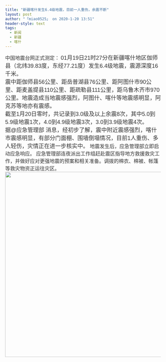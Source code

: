 ```yaml
---
title: "新疆喀什发生6.4级地震，目前一人重伤，余震不断"
layout: post
author: "「miao0525」 on 2020-1-20 13:51"
header-style: text
tags:
  - 新闻
  - 新疆
  - 喀什
---
```


<head></head>
<body>
 <font color="#333333"><font face="arial"><font style="font-size:16px">中国地震台网正式测定：</font></font></font>
 <font style="color:rgb(51, 51, 51)"><font face="arial"><font style="font-size:18px">01月19日21时27分在新疆喀什地区伽师县（北纬39.83度，东经77.21度）发生6.4级地震，震源深度16千米。</font></font></font>
 <br> 
 <font style="color:rgb(51, 51, 51)"><font face="arial"><font style="font-size:18px">震中距伽师县56公里、距岳普湖县76公里、距阿图什市90公里、距麦盖提县110公里、距疏勒县111公里，距乌鲁木齐市970公里。地震造成当地震感强烈，阿图什、喀什等地震感明显，阿克苏等地亦有震感。</font></font></font>
 <br> 
 <font style="color:rgb(51, 51, 51)"><font face="arial"><font style="font-size:18px">截至1月20日零时，共记录到3.0级及以上余震8次，其中5.0到5.9级地震1次，4.0到4.9级地震3次，3.0到3.9级地震4次。</font></font></font>
 <br> 
 <font style="color:rgb(51, 51, 51)"><font face="arial"><font style="font-size:18px">据@应急管理部 消息，经初步了解，震中附近震感强烈，喀什市震感明显，有部分门面棚、围墙倒塌情况，目前1人重伤、多人轻伤，灾情正在进一步核实中。</font></font></font>
 <font style="color:rgb(51, 51, 51)"><font face="arial"><font style="font-size:16px">地震发生后，应急管理部立即启动应急响应。</font></font></font>
 <font style="color:rgb(51, 51, 51)"><font face="arial"><font style="font-size:16px">应急管理部连夜派出工作组赶赴震区指导地方救援救灾工作，并做好应对更强地震的预案和相关准备。调拨的棉衣、棉被、帐篷等救灾物资正运往灾区。</font></font></font>
 <br> 
 <ignore_js_op> 
  <img aid="1328306" src="https://bbs.boniu123.cc/data/attachment/forum/202001/20/084451gqqljxy9kx9jlhjz.jpeg" zoomfile="data/attachment/forum/202001/20/084451gqqljxy9kx9jlhjz.jpeg" file="data/attachment/forum/202001/20/084451gqqljxy9kx9jlhjz.jpeg" width="600" inpost="1"> 
  <div class="tip tip_4 aimg_tip" id="aimg_1328306_menu" style="position: absolute; display: none" disautofocus="true"> 
   <div class="xs0"> 
    <p><strong>a71ea8d3fd1f41344bda7c845df381ccd3c85e49.jpeg</strong> <em class="xg1">(75.27 KB, 下载次数: 0)</em></p> 
    <p> <a href="forum.php?mod=attachment&amp;aid=MTMyODMwNnw1YmJiMzQ5ZXwxNTc5NTEwMjcwfDB8NTU0MDgx&amp;nothumb=yes" target="_blank">下载附件</a> &nbsp;<a href="javascript:;" onclick="showWindow(this.id, this.getAttribute('url'), 'get', 0);" id="savephoto_1328306" url="home.php?mod=spacecp&amp;ac=album&amp;op=saveforumphoto&amp;aid=1328306&amp;handlekey=savephoto_1328306">保存到相册</a> </p> 
    <p class="xg1 y"><span title="2020-1-20 08:44">8&nbsp;小时前</span> 上传</p> 
   </div> 
   <div class="tip_horn"></div> 
  </div> 
 </ignore_js_op> 
 <br>
</body>


